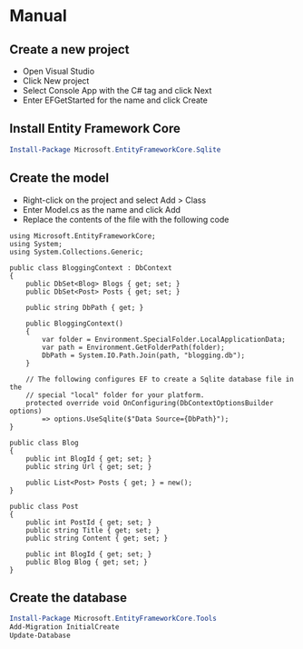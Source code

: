 # Manual

## Create a new project
- Open Visual Studio
- Click New project
- Select Console App with the C# tag and click Next
- Enter EFGetStarted for the name and click Create

## Install Entity Framework Core
```PowerShell
Install-Package Microsoft.EntityFrameworkCore.Sqlite
```

## Create the model
- Right-click on the project and select Add > Class
- Enter Model.cs as the name and click Add
- Replace the contents of the file with the following code

```cSharp
using Microsoft.EntityFrameworkCore;
using System;
using System.Collections.Generic;

public class BloggingContext : DbContext
{
    public DbSet<Blog> Blogs { get; set; }
    public DbSet<Post> Posts { get; set; }

    public string DbPath { get; }

    public BloggingContext()
    {
        var folder = Environment.SpecialFolder.LocalApplicationData;
        var path = Environment.GetFolderPath(folder);
        DbPath = System.IO.Path.Join(path, "blogging.db");
    }

    // The following configures EF to create a Sqlite database file in the
    // special "local" folder for your platform.
    protected override void OnConfiguring(DbContextOptionsBuilder options)
        => options.UseSqlite($"Data Source={DbPath}");
}

public class Blog
{
    public int BlogId { get; set; }
    public string Url { get; set; }

    public List<Post> Posts { get; } = new();
}

public class Post
{
    public int PostId { get; set; }
    public string Title { get; set; }
    public string Content { get; set; }

    public int BlogId { get; set; }
    public Blog Blog { get; set; }
}
```

## Create the database

```Powershell
Install-Package Microsoft.EntityFrameworkCore.Tools
Add-Migration InitialCreate
Update-Database
```